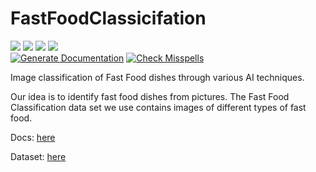 # FastFoodClassicifation
[![](https://img.shields.io/github/issues/jmne/FastFoodClassification?style=flat-square)](https://github.com/jmne/FastFoodClassification/issues)
[![](https://img.shields.io/github/issues-pr/jmne/FastFoodClassification?style=flat-square)](https://github.com/jmne/FastFoodClassification/pulls)
[![](https://img.shields.io/github/license/jmne/FastFoodClassification?style=flat-square)](https://github.com/jmne/FastFoodClassification/blob/main/LICENSE)
[![](https://img.shields.io/github/languages/code-size/jmne/FastFoodClassification?style=flat-square)](https://github.com/jmne/FastFoodClassification/tree/main/src)<br>
[![Generate Documentation](https://github.com/jmne/FastFoodClassification/actions/workflows/generate-docs.yml/badge.svg)](https://github.com/jmne/FastFoodClassification/actions/workflows/generate-docs.yml)
[![Check Misspells](https://github.com/jmne/FastFoodClassification/actions/workflows/misspell.yml/badge.svg)](https://github.com/jmne/FastFoodClassification/actions/workflows/misspell.yml)

Image classification of Fast Food dishes through various AI techniques.

Our idea is to identify fast food dishes from pictures.
The Fast Food Classification data set we use contains images of different types of fast food.

Docs: [here](https://fastfoodclassification.ml/)

Dataset: [here](https://www.kaggle.com/datasets/utkarshsaxenadn/fast-food-classification-dataset)
